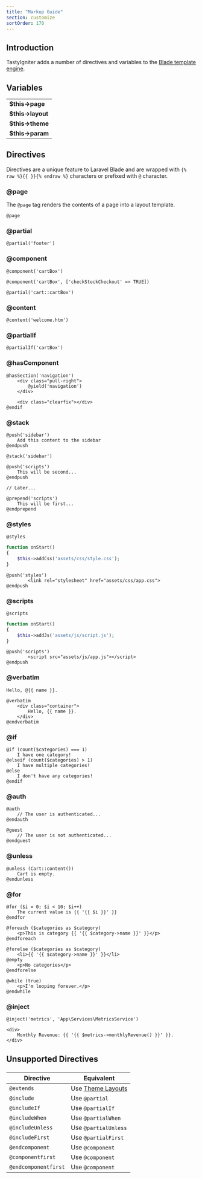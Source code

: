 ```yaml
---
title: "Markup Guide"
section: customize
sortOrder: 170
---
```


## Introduction

TastyIgniter adds a number of directives and variables to the <a href="https://laravel.com/docs/blade" target="_blank">
Blade template engine</a>.

## Variables

|                   |
| ----------------- |
| **$this->page**   |
| **$this->layout** |
| **$this->theme**  |
| **$this->param**  |

## Directives

Directives are a unique feature to Laravel Blade and are wrapped with `{% raw %}{{ }}{% endraw %}` characters or prefixed with `@` character.

### @page

The `@page` tag renders the contents of a page into a layout template.

```php+HTML
@page
```

### @partial

```php+HTML
@partial('footer')
```

### @component

```php+HTML
@component('cartBox')
```

```php+HTML
@component('cartBox', ['checkStockCheckout' => TRUE])
```

```php+HTML
@partial('cart::cartBox')
```

### @content

```php+HTML
@content('welcome.htm')
```

### @partialIf

```php+HTML
@partialIf('cartBox')
```

### @hasComponent

```php+HTML
@hasSection('navigation')
    <div class="pull-right">
        @yield('navigation')
    </div>

    <div class="clearfix"></div>
@endif
```

### @stack

```php+HTML
@push('sidebar')
	Add this content to the sidebar
@endpush
```

```php+HTML
@stack('sidebar')
```

```php+HTML
@push('scripts')
    This will be second...
@endpush

// Later...

@prepend('scripts')
    This will be first...
@endprepend
```

### @styles

```php+HTML
@styles
```

```php
function onStart()
{
    $this->addCss('assets/css/style.css');
}
```

```php+HTML
@push('styles')
		<link rel="stylesheet" href="assets/css/app.css">
@endpush
```

### @scripts

```php+HTML
@scripts
```

```php
function onStart()
{
    $this->addJs('assets/js/script.js');
}
```

```php+HTML
@push('scripts')
		<script src="assets/js/app.js"></script>
@endpush
```

### @verbatim

```php+HTML
Hello, @{{ name }}.
```

```php+HTML
@verbatim
    <div class="container">
        Hello, {{ name }}.
    </div>
@endverbatim
```

### @if

```php+HTML
@if (count($categories) === 1)
    I have one category!
@elseif (count($categories) > 1)
    I have multiple categories!
@else
    I don't have any categories!
@endif
```

### @auth

```php+HTML
@auth
    // The user is authenticated...
@endauth

@guest
    // The user is not authenticated...
@endguest
```

### @unless

```php+HTML
@unless (Cart::content())
    Cart is empty.
@endunless
```

### @for

```php+HTML
@for ($i = 0; $i < 10; $i++)
    The current value is {{ '{{ $i }}' }}
@endfor

@foreach ($categories as $category)
    <p>This is category {{ '{{ $category->name }}' }}</p>
@endforeach

@forelse ($categories as $category)
    <li>{{ '{{ $category->name }}' }}</li>
@empty
    <p>No categories</p>
@endforelse

@while (true)
    <p>I'm looping forever.</p>
@endwhile
```

### @inject

```php+HTML
@inject('metrics', 'App\Services\MetricsService')

<div>
    Monthly Revenue: {{ '{{ $metrics->monthlyRevenue() }}' }}.
</div>
```

## Unsupported Directives

###   

| Directive          | Equivalent |
| ------------------ | ---------- |
| `@extends`           | Use [Theme Layouts]() |
| `@include`           | Use `@partial`           |
| `@includeIf`         | Use `@partialIf`         |
| `@includeWhen`       | Use `@partialWhen`       |
| `@includeUnless`     | Use `@partialUnless`     |
| `@includeFirst`      | Use `@partialFirst`      |
| `@endcomponent`      | Use `@component` |
| `@componentfirst`    | Use `@component` |
| `@endcomponentfirst` | Use `@component` |


